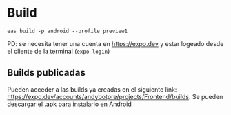 # Build

```
eas build -p android --profile preview1
```

PD: se necesita tener una cuenta en https://expo.dev y estar logeado desde el cliente de la terminal (`expo login`)

## Builds publicadas

Pueden acceder a las builds ya creadas en el siguiente link:
https://expo.dev/accounts/andybotpre/projects/Frontend/builds. Se pueden descargar el .apk para instalarlo en Android